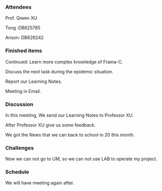 ### Attendees

Prof. Qiwen XU

Tong :DB625785

Anson: DB626242



### Finished items

Continued: Learn more complex knowledge of Frama-C.

Discuss the next task during the epidemic situation.

Report our Learning Notes.

Meeting in Email.



### Discussion

In this meeting, We send our Learning Notes to Professor XU.

After Professor XU give us some feedback.

We got the News that we can back to school in 20 this month.



### Challenges

Now we can not go to UM, so we can not use LAB to operate my project.



### Schedule

We will have meeting again after.



